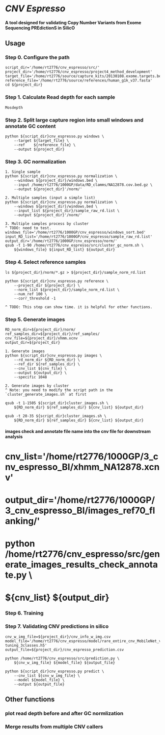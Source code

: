 # _CNV Espresso_
#### A tool designed for validating **C**opy **N**umber **V**ariants from **E**xome **S**equencing **PRE**diction**S** in **S**ilic**O**

## Usage
### Step 0. Configure the path
    script_dir='/home/rt2776/cnv_espresso/src/'
    project_dir='/home/rt2776/cnv_espresso/project4_method_development'
    target_file='/home/rt2776/source/capture_kits/20130108.exome.targets.bed'
    reference_file='/home/rt2776/source/references/human_g1k_v37.fasta'
    cd ${project_dir}

### Step 1. Calculate Read depth for each sample
    Mosdepth

### Step 2. Split large capture region into small windows and annotate GC content 
    python ${script_dir}cnv_espresso.py windows \
        --target ${target_file} \
        --ref    ${reference_file} \
        --output ${project_dir}

### Step 3. GC normalization
    1. Single sample
    python ${script_dir}cnv_espresso.py normalization \
        --windows ${project_dir}/windows.bed \ 
        --input /home/rt2776/1000GP/data/RD_clamms/NA12878.cov.bed.gz \ 
        --output ${project_dir}'/norm/'

    2. Multiple samples (input a simple list) 
    python ${script_dir}cnv_espresso.py normalization \
        --windows ${project_dir}/windows.bed \ 
        --input_list ${project_dir}/sample_raw_rd.list \
        --output ${project_dir}'/norm/'

    3. Multiple samples process by cluster 
    ^ TODO: need to test.
    windows_file='/home/rt2776/1000GP/cnv_espresso/windows_sort.bed'
    input_RD_list='/home/rt2776/1000GP/cnv_espresso/sample_raw_rd.list'
    output_dir='/home/rt2776/1000GP/cnv_espresso/norm/'
    qsub -t 1-90 /home/rt2776/cnv_espresso/src/cluster_gc_norm.sh \
        ${windows_file} ${input_RD_list} ${output_dir} 

### Step 4. Select reference samples
    ls ${project_dir}/norm/*.gz > ${project_dir}/sample_norm_rd.list

    python ${script_dir}cnv_espresso.py reference \ 
        --project_dir ${project_dir} \
        --norm_list ${project_dir}/sample_norm_rd.list \
        --num_ref 100 \
        --corr_threshold -1 

    ^ TODO: This step can show time. it is helpful for other functions.

### Step 5. Generate images 
    RD_norm_dir=${project_dir}/norm/
    ref_samples_dir=${project_dir}/ref_samples/
    cnv_file=${project_dir}/xhmm.xcnv
    output_dir=${project_dir}

    1. Generate images
    python ${script_dir}cnv_espresso.py images \
        --rd_norm_dir ${RD_norm_dir} \
        --ref_dir ${ref_samples_dir} \
        --cnv_list ${cnv_file} \
        --output ${output_dir} \
        --specific 1048 

    2. Generate images by cluster 
    ^ Note: you need to modify the script path in the `cluster_generate_images.sh` at first

    qsub -t 1-1505 ${script_dir}cluster_images.sh \
        ${RD_norm_dir} ${ref_samples_dir} ${cnv_list} ${output_dir} 

    qsub -t 20-35 ${script_dir}cluster_images.sh \
        ${RD_norm_dir} ${ref_samples_dir} ${cnv_list} ${output_dir} 

#### images check and annotate file name into the cnv file for downstream analysis
#    cnv_list='/home/rt2776/1000GP/3_cnv_espresso_BI/xhmm_NA12878.xcnv' 
#    output_dir='/home/rt2776/1000GP/3_cnv_espresso_BI/images_ref70_flanking/'
#    python /home/rt2776/cnv_espresso/src/generate_images_results_check_annotate.py \
#        ${cnv_list} ${output_dir}


### Step 6. Training 

### Step 7. Validating CNV predictions in silico 
    cnv_w_img_file=${project_dir}/cnv_info_w_img.csv
    model_file='/home/rt2776/cnv_espresso/model/rare_entire_cnv_MobileNet_v1_fine-tuning_3classes.h5'
    output_file=${project_dir}/cnv_espresso_prediction.csv

    python /home/rt2776/cnv_espresso/src/prediction.py \
        ${cnv_w_img_file} ${model_file} ${output_file}

    python ${script_dir}cnv_espresso.py predict \
        --cnv_list ${cnv_w_img_file} \
        --model ${model_file} \
        --output ${output_file}

## Other functions
### plot read depth before and after GC normlization

### Merge results from multiple CNV callers
